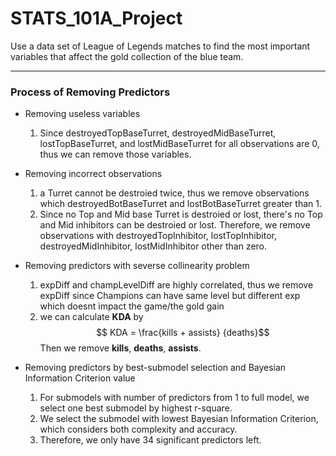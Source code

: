 # STATS_101A_Project
Use a data set of League of Legends matches to find the most important variables that affect the gold collection of the blue team.


*** 

### Process of Removing Predictors
* Removing useless variables
    1. Since destroyedTopBaseTurret, destroyedMidBaseTurret, lostTopBaseTurret, and lostMidBaseTurret for all observations are 0, thus we can remove those variables.

* Removing incorrect observations
    1. a Turret cannot be destroied twice, thus we remove observations which destroyedBotBaseTurret and lostBotBaseTurret greater than 1. 
    2. Since no Top and Mid base Turret is destroied or lost, there's no Top and Mid inhibitors can be destroied or lost. Therefore, we remove observations with destroyedTopInhibitor, lostTopInhibitor, destroyedMidInhibitor, lostMidInhibitor other than zero. 

* Removing predictors with severse collinearity problem
    1. expDiff and champLevelDiff are highly correlated, thus we remove expDiff since Champions can have same level but different exp which doesnt impact the game/the gold gain
    2. we can calculate **KDA** by $$ KDA = \frac{kills + assists} {deaths}$$ Then we remove **kills**, **deaths**, **assists**.

* Removing predictors by best-submodel selection and Bayesian Information Criterion value
    1. For submodels with number of predictors from 1 to full model, we select one best submodel by highest r-square. 
    2. We select the submodel with lowest Bayesian Information Criterion, which considers both complexity and accuracy. 
    3. Therefore, we only have 34 significant predictors left.  